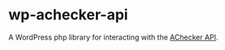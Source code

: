 # wp-achecker-api
A WordPress php library for interacting with the [AChecker API](http://achecker.ca/documentation/web_service_api.php).
